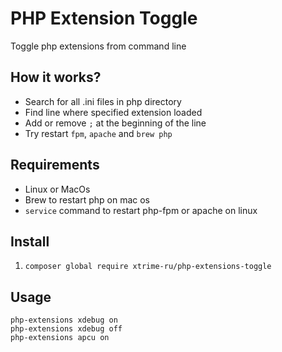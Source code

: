 # PHP Extension Toggle
Toggle php extensions from command line

## How it works?
 - Search for all .ini files in php directory
 - Find line where specified extension loaded 
 - Add or remove `;` at the beginning of the line
 - Try restart `fpm`, `apache` and `brew php`

## Requirements 
- Linux or MacOs
- Brew to restart php on mac os
- `service` command to restart php-fpm or apache on linux

## Install
1. ```composer global require xtrime-ru/php-extensions-toggle```

## Usage
```
php-extensions xdebug on
php-extensions xdebug off
php-extensions apcu on
```
